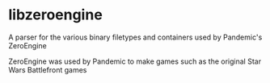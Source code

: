 # libzeroengine
A parser for the various binary filetypes and containers used by Pandemic's ZeroEngine

ZeroEngine was used by Pandemic to make games such as the original Star Wars Battlefront games